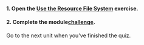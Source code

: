 <head><base target="_blank"> </head>

#### **1. Open the [Use the Resource File System](https://safe.my.trailhead.com/en/content/safe/modules/manage-fme-server-data-and-connections/exercise-use-the-resource-file-system?trail_id=create-data-integration-apps) exercise.**

  


#### **2. Complete the module**[**challenge**](https://safe.my.trailhead.com/en/content/safe/modules/manage-fme-server-data-and-connections/exercise-use-the-resource-file-system?trail_id=create-data-integration-apps#challenge).

Go to the next unit when you've finished the quiz.


